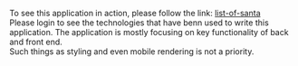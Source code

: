To see this application in action, please follow the link: [list-of-santa](https://santas-list.vercel.app/)  
Please login to see the technologies that have benn used to write this application. 
The application is mostly focusing on key functionality of back and front end.  
Such things as styling and even mobile rendering is not a priority. 

